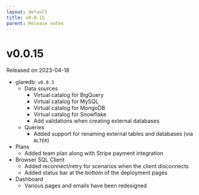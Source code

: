 ```yaml
---
layout: default
title: v0.0.15
parent: Release notes
---
```


<!-- markdownlint-disable title-case-style -->

# v0.0.15

Released on 2023-04-18

<!-- markdownlint-enable title-case-style -->

- glaredb: `v0.0.3`
  - Data sources
    - Virtual catalog for BigQuery
    - Virtual catalog for MySQL
    - Virtual catalog for MongoDB
    - Virtual catalog for Snowflake
    - Add validations when creating external databases
  - Queries
    - Added support for renaming external tables and databases (via `ALTER`)
- Plans
  - Added team plan along with Stripe payment integration
- Browser SQL Client
  - Added reconnect/retry for scenarios when the client disconnects
  - Added status bar at the bottom of the deployment pages
- Dashboard
  - Various pages and emails have been redesigned
